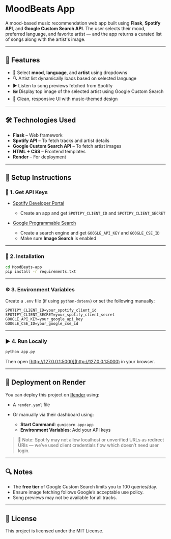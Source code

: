 # MoodBeats App

A mood-based music recommendation web app built using **Flask**, **Spotify API**, and **Google Custom Search API**. The user selects their mood, preferred language, and favorite artist — and the app returns a curated list of songs along with the artist's image.

---

## 🚀 Features

* 🎵 Select **mood**, **language**, and **artist** using dropdowns
* 🔍 Artist list dynamically loads based on selected language
* ▶️ Listen to song previews fetched from Spotify
* 🖼️ Display top image of the selected artist using Google Custom Search
* 🎨 Clean, responsive UI with music-themed design

---

## 🛠️ Technologies Used

* **Flask** – Web framework
* **Spotify API** – To fetch tracks and artist details
* **Google Custom Search API** – To fetch artist images
* **HTML + CSS** – Frontend templates
* **Render** – For deployment

---

## 🧪 Setup Instructions

### 🔐 1. Get API Keys

* [Spotify Developer Portal](https://developer.spotify.com/dashboard)

  * Create an app and get `SPOTIPY_CLIENT_ID` and `SPOTIPY_CLIENT_SECRET`
* [Google Programmable Search](https://programmablesearchengine.google.com/)

  * Create a search engine and get `GOOGLE_API_KEY` and `GOOGLE_CSE_ID`
  * Make sure **Image Search** is enabled

---

### 📆 2. Installation

```bash
cd MoodBeats-app
pip install -r requirements.txt
```

---

### ⚙️ 3. Environment Variables

Create a `.env` file (if using `python-dotenv`) or set the following manually:

```env
SPOTIPY_CLIENT_ID=your_spotify_client_id
SPOTIPY_CLIENT_SECRET=your_spotify_client_secret
GOOGLE_API_KEY=your_google_api_key
GOOGLE_CSE_ID=your_google_cse_id
```

---

### ▶️ 4. Run Locally

```bash
python app.py
```

Then open [http://127.0.0.1:5000](http://127.0.0.1:5000) in your browser.

---

## 🚢 Deployment on Render

You can deploy this project on [Render](https://render.com/) using:

* A `render.yaml` file
* Or manually via their dashboard using:

  * **Start Command**: `gunicorn app:app`
  * **Environment Variables**: Add your API keys

> 📝 Note: Spotify may not allow localhost or unverified URLs as redirect URIs — we’ve used client credentials flow which doesn’t need user login.

---

## 🔍 Notes

* The **free tier** of Google Custom Search limits you to 100 queries/day.
* Ensure image fetching follows Google’s acceptable use policy.
* Song previews may not be available for all tracks.

---

## 📄 License

This project is licensed under the MIT License.
